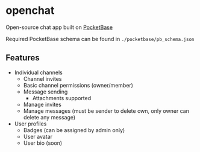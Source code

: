 # openchat

Open-source chat app built on [PocketBase](https://pocketbase.io)

Required PocketBase schema can be found in `./pocketbase/pb_schema.json`

## Features

- Individual channels
  - Channel invites
  - Basic channel permissions (owner/member)
  - Message sending
    - Attachments supported
  - Manage invites
  - Manage messages (must be sender to delete own, only owner can delete any message)
- User profiles
  - Badges (can be assigned by admin only)
  - User avatar
  - User bio (soon)
